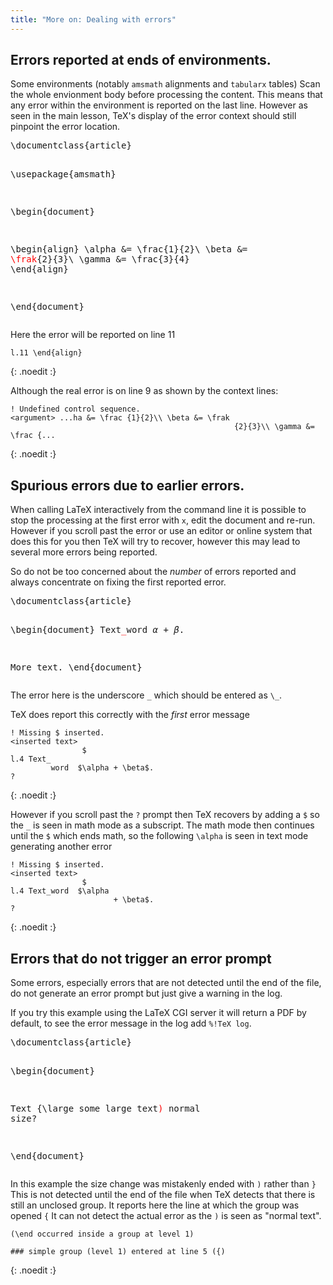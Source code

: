 ```yaml
---
title: "More on: Dealing with errors"
---
```


## Errors reported at ends of environments.

Some environments (notably `amsmath` alignments and `tabularx` tables)
Scan the whole envionment body before processing the content. This means that
any error within the environment is reported on the last line. However as seen in the
main lesson, TeX's display of the error context should still pinpoint the error location.

<div class="highlight">
<pre>
\documentclass{article}

\usepackage{amsmath}

\begin{document}

\begin{align}
\alpha &= \frac{1}{2}\\
\beta  &= <span style="color:red">\frak</span>{2}{3}\\
\gamma &= \frac{3}{4} 
\end{align}

\end{document}
</pre>
</div>

Here the error will be reported on line 11

```
l.11 \end{align}
```
{: .noedit :}

Although the real error is on line 9 as shown by the context lines:


```
! Undefined control sequence.
<argument> ...ha &= \frac {1}{2}\\ \beta &= \frak 
                                                  {2}{3}\\ \gamma &= \frac {...
```
{: .noedit :}


## Spurious errors due to earlier errors.

When calling LaTeX interactively from the command line it is possible
to stop the processing at the  first error with `x`, edit the document
and re-run. However if you scroll past the error or use an editor or
online system that does this for you then TeX will try to recover,
however this may lead to several more errors being reported.

So do not be too concerned about the _number_ of errors reported and
always concentrate on fixing the first reported error.


<div class="highlight">
<pre>
\documentclass{article}

\begin{document}
Text<span style="color:red">_</span>word  $\alpha + \beta$.

More text.
\end{document}
</pre>
</div>

The error here is the underscore `_` which should be entered as `\_`.

TeX does report this correctly with the _first_ error message

```
! Missing $ inserted.
<inserted text> 
                $
l.4 Text_
         word  $\alpha + \beta$.
?
```
{: .noedit :}

However if you scroll past the `?` prompt then TeX recovers by adding
a `$` so the `_` is seen in math mode as a subscript. The math mode
then continues until the `$` which ends math, so the following
`\alpha` is seen in text mode generating another error

```
! Missing $ inserted.
<inserted text> 
                $
l.4 Text_word  $\alpha
                       + \beta$.
? 
```
{: .noedit :}


## Errors that do not trigger an error prompt

Some errors, especially errors that are not detected until the end of the file,
do not generate an error prompt but just give a warning in the log.

If you try this example using the LaTeX CGI server it will return a PDF by default,
to see the error message in the log add `%!TeX log`.

<div class="highlight">
<pre>
\documentclass{article}

\begin{document}

 Text {\large some large text<span style="color:red">)</span>  normal size?

\end{document}
</pre>
</div>

In this example the size change was mistakenly ended with `)` rather
than `}` This is not detected until the end of the file when TeX
detects that there is still an unclosed group. It reports here the
line at which the group was opened `{` It can not detect the actual
error as the `)` is seen as "normal text".

```
(\end occurred inside a group at level 1)

### simple group (level 1) entered at line 5 ({)
```
{: .noedit :}


